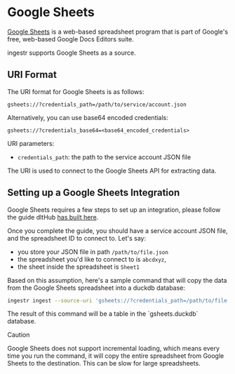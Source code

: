 # Google Sheets
[Google Sheets](https://www.google.com/sheets/about/) is a web-based spreadsheet program that is part of Google's free, web-based Google Docs Editors suite.

ingestr supports Google Sheets as a source.

## URI Format
The URI format for Google Sheets is as follows:

```
gsheets://?credentials_path=/path/to/service/account.json
```

Alternatively, you can use base64 encoded credentials:
```
gsheets://?credentials_base64=<base64_encoded_credentials>
```

URI parameters:
- `credentials_path`: the path to the service account JSON file

The URI is used to connect to the Google Sheets API for extracting data.

## Setting up a Google Sheets Integration

Google Sheets requires a few steps to set up an integration, please follow the guide dltHub [has built here](https://dlthub.com/docs/dlt-ecosystem/verified-sources/google_sheets#setup-guide).

Once you complete the guide, you should have a service account JSON file, and the spreadsheet ID to connect to. Let's say:
- you store your JSON file in path `/path/to/file.json`
- the spreadsheet you'd like to connect to is `abcdxyz`, 
- the sheet inside the spreadsheet is `Sheet1`

Based on this assumption, here's a sample command that will copy the data from the Google Sheets spreadsheet into a duckdb database:

```sh
ingestr ingest --source-uri 'gsheets://?credentials_path=/path/to/file.json' --source-table 'abcdxyz.Sheet1' --dest-uri duckdb:///gsheets.duckdb --dest-table 'gsheets.output'
```

The result of this command will be a table in the \`gsheets.duckdb\` database.

> [!CAUTION]
> Google Sheets does not support incremental loading, which means every time you run the command, it will copy the entire spreadsheet from Google Sheets to the destination. This can be slow for large spreadsheets.
